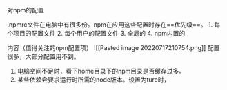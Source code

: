 对npm的配置

.npmrc文件在电脑中有很多份。npm在应用这些配置时存在==优先级==。
	1. 每个项目的配置文件
	2. 每个用户的配置文件
	3. 全局的
	4. npm内置的

内容（值得关注的npm配置项）
![[Pasted image 20220717210754.png]]
配置很多，大部分配置用不到。
1. 电脑空间不足时，看下home目录下的npm目录是否缓存过多。
2. 某些依赖会要求运行时所需的node版本。设置为ture时，